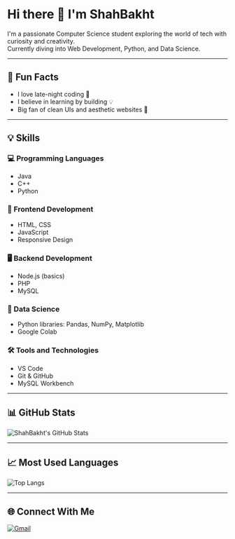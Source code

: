 # Hi there 👋 I'm ShahBakht

I'm a passionate Computer Science student exploring the world of tech with curiosity and creativity.  
Currently diving into Web Development, Python, and Data Science.

---

## 🌟 Fun Facts

- I love late-night coding 🌙  
- I believe in learning by building 💡  
- Big fan of clean UIs and aesthetic websites 🎨  

---

## 💡 Skills

### 💻 Programming Languages
- Java  
- C++  
- Python  

### 🎨 Frontend Development
- HTML, CSS  
- JavaScript  
- Responsive Design  

### 🖥️ Backend Development
- Node.js (basics)  
- PHP  
- MySQL  

### 🚀 Data Science
- Python libraries: Pandas, NumPy, Matplotlib  
- Google Colab  

### 🛠️ Tools and Technologies
- VS Code  
- Git & GitHub  
- MySQL Workbench  

---

## 📊 GitHub Stats

![ShahBakht's GitHub Stats](https://github-readme-stats.vercel.app/api?username=ShahBakht&show_icons=true&theme=dark)

---

## 📈 Most Used Languages

![Top Langs](https://github-readme-stats.vercel.app/api/top-langs/?username=ShahBakht-jalil&layout=compact&theme=dark)

---

## 🌐 Connect With Me

[![Gmail](https://img.shields.io/badge/Gmail-D14836?style=for-the-badge&logo=gmail&logoColor=white)](mailto:your.shahbakht.587@gmail.com.com)

